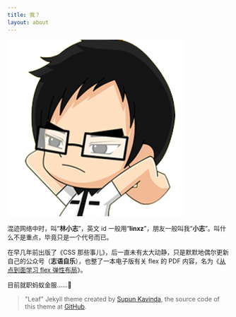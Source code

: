 ```yaml
---
title: 我？
layout: about
---
```


![头像](./assets/header.png)

混迹网络中时，叫“**林小志**”，英文 id 一般用“**linxz**”，朋友一般叫我“**小志**”。叫什么不是重点，毕竟只是一个代号而已。

在早几年前出版了《CSS 那些事儿》，后一直未有太大动静，只是默默地偶尔更新自己的公众号（**志语自乐**），也整了一本电子版有关 flex 的 PDF 内容，名为《[从点到面学习 flex 弹性布局](https://github.com/linxz/flex_learn_manual)》。

目前就职蚂蚁金服……🐜

> "Leaf" Jekyll theme created by [Supun Kavinda](https://twitter.com/_SupunKavinda), the source code of this theme at [GitHub](https://github.com/SupunKavinda/jekyll-theme-leaf).